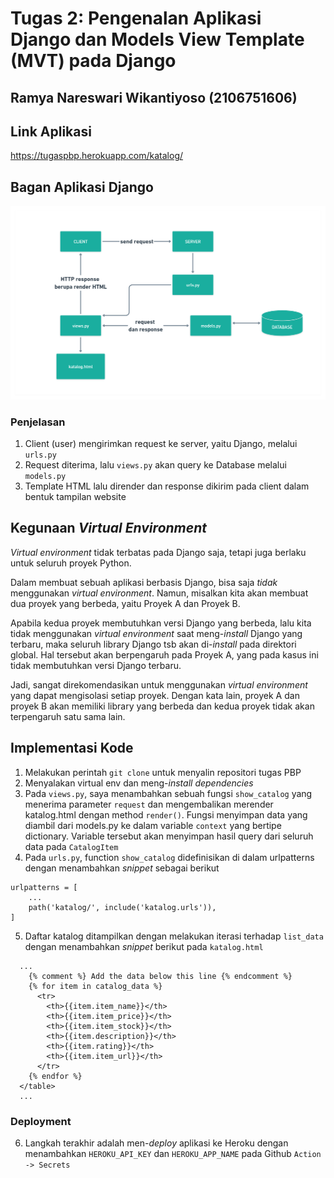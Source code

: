 # Tugas 2: Pengenalan Aplikasi Django dan Models View Template (MVT) pada Django

## Ramya Nareswari Wikantiyoso (2106751606)


## Link Aplikasi
https://tugaspbp.herokuapp.com/katalog/

## Bagan Aplikasi Django
![Bagan](https://github.com/ramyanareswari/TUGAS-2-PBP/blob/main/bagan.png)

### Penjelasan
1. Client (user) mengirimkan request ke server, yaitu Django, melalui `urls.py`
2. Request diterima, lalu `views.py` akan query ke Database melalui `models.py`
3. Template HTML lalu dirender dan response dikirim pada client dalam bentuk tampilan website

## Kegunaan *Virtual Environment*
*Virtual environment* tidak terbatas pada Django saja, tetapi juga berlaku untuk seluruh proyek Python.

Dalam membuat sebuah aplikasi berbasis Django, bisa saja *tidak* menggunakan *virtual environment*. Namun, misalkan kita akan membuat dua proyek yang berbeda, yaitu Proyek A dan Proyek B. 

Apabila kedua proyek membutuhkan versi Django yang berbeda, lalu kita tidak menggunakan *virtual environment* saat meng-*install* Django yang terbaru, maka seluruh library Django tsb akan di-*install* pada direktori global. Hal tersebut akan berpengaruh pada Proyek A, yang pada kasus ini tidak membutuhkan versi Django terbaru.

Jadi, sangat direkomendasikan untuk menggunakan *virtual environment* yang dapat mengisolasi setiap proyek. Dengan kata lain, proyek A dan proyek B akan memiliki library yang berbeda dan kedua proyek tidak akan terpengaruh satu sama lain.

## Implementasi Kode
1. Melakukan perintah `git clone` untuk menyalin repositori tugas PBP
2. Menyalakan virtual env dan meng-*install* *dependencies*
3. Pada `views.py`, saya menambahkan sebuah fungsi `show_catalog` yang menerima parameter `request` dan mengembalikan merender katalog.html dengan method `render()`. Fungsi menyimpan data yang diambil dari models.py ke dalam variable `context` yang bertipe dictionary. Variable tersebut akan menyimpan hasil query dari seluruh data pada `CatalogItem`
4. Pada `urls.py`, function `show_catalog` didefinisikan di dalam urlpatterns dengan menambahkan *snippet* sebagai berikut
```
urlpatterns = [
    ...
    path('katalog/', include('katalog.urls')),
]
``` 
5. Daftar katalog ditampilkan dengan melakukan iterasi terhadap `list_data` dengan menambahkan *snippet* berikut pada `katalog.html`
```
  ...
    {% comment %} Add the data below this line {% endcomment %}
    {% for item in catalog_data %}
      <tr>
        <th>{{item.item_name}}</th>
        <th>{{item.item_price}}</th>
        <th>{{item.item_stock}}</th>
        <th>{{item.description}}</th>
        <th>{{item.rating}}</th>
        <th>{{item.item_url}}</th>
      </tr>
    {% endfor %}
  </table>
  ...
```
### Deployment
6. Langkah terakhir adalah men-*deploy* aplikasi ke Heroku dengan menambahkan `HEROKU_API_KEY` dan `HEROKU_APP_NAME` pada Github `Action -> Secrets`


